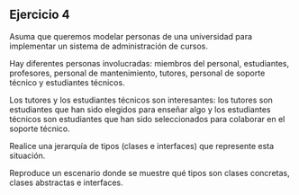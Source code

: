 ## Ejercicio 4
Asuma que queremos modelar personas de una universidad para implementar un sistema de administración de cursos. 

Hay diferentes personas involucradas: miembros del personal, estudiantes, profesores, personal de mantenimiento, tutores, personal de soporte técnico y estudiantes técnicos. 

Los tutores y los estudiantes técnicos son interesantes: los tutores son estudiantes que han sido elegidos para enseñar algo y los estudiantes técnicos son estudiantes que han sido seleccionados para colaborar en el soporte técnico.

Realice una jerarquía de tipos (clases e interfaces) que represente esta situación.

Reproduce un escenario donde se muestre qué tipos son clases concretas, clases abstractas e interfaces.
